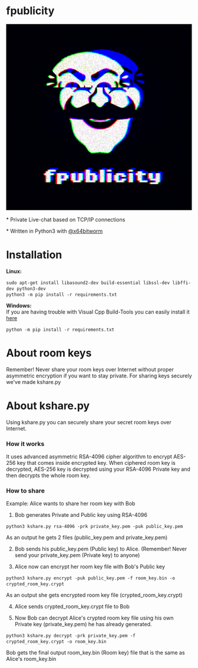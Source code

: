 <h1>fpublicity</h1>
<p align="center"><img src="fpublicity.gif" alt="fpublicity Logo"></p>
<p>* Private Live-chat based on TCP/IP connections</p>
<p>* Written in Python3 with <a href="https://github.com/x64bitworm">@x64bitworm</a></p>

# Installation

**Linux:**
```
sudo apt-get install libasound2-dev build-essential libssl-dev libffi-dev python3-dev
python3 -m pip install -r requirements.txt
```
  
**Windows:**  
If you are having trouble with Visual Cpp Build-Tools you can easily install it [here](https://download.microsoft.com/download/5/f/7/5f7acaeb-8363-451f-9425-68a90f98b238/visualcppbuildtools_full.exe)
```
python -m pip install -r requirements.txt
```
  
# About room keys
Remember! Never share your room keys over Internet without proper asymmetric encryption if you want to stay private. For sharing keys securely we've made kshare.py
  
# About kshare.py
Using kshare.py you can securely share your secret room keys over Internet.  
### How it works
It uses advanced asymmetric RSA-4096 cipher algorithm to encrypt AES-256 key that comes inside encrypted key. When ciphered room key is decrypted, AES-256 key is decrypted using your RSA-4096 Private key and then decrypts the whole room key.  
### How to share
Example: Alice wants to share her room key with Bob  
1. Bob generates Private and Public key using RSA-4096  
```
python3 kshare.py rsa-4096 -prk private_key.pem -puk public_key.pem
```
As an output he gets 2 files (public_key.pem and private_key.pem)  
  
2. Bob sends his public_key.pem (Public key) to Alice. (Remember! Never send your private_key.pem (Private key) to anyone)  
  
3. Alice now can encrypt her room key file with Bob's Public key  
```
python3 kshare.py encrypt -puk public_key.pem -f room_key.bin -o crypted_room_key.crypt
```
As an output she gets encrypted room key file (crypted_room_key.crypt)  
  
4. Alice sends crypted_room_key.crypt file to Bob  
  
5. Now Bob can decrypt Alice's crypted room key file using his own Private key (private_key.pem) he has already generated.  
```
python3 kshare.py decrypt -prk private_key.pem -f crypted_room_key.crypt -o room_key.bin
```
Bob gets the final output room_key.bin (Room key) file that is the same as Alice's room_key.bin
